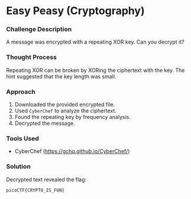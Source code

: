 # Easy Peasy (Cryptography)

### Challenge Description
A message was encrypted with a repeating XOR key. Can you decrypt it?

### Thought Process
Repeating XOR can be broken by XORing the ciphertext with the key. The hint suggested that the key length was small.

### Approach
1. Downloaded the provided encrypted file.
2. Used `CyberChef` to analyze the ciphertext.
3. Found the repeating key by frequency analysis.
4. Decrypted the message.

### Tools Used
- CyberChef (https://gchq.github.io/CyberChef/)

### Solution
Decrypted text revealed the flag:
```
picoCTF{CRYPTO_IS_FUN}
```

